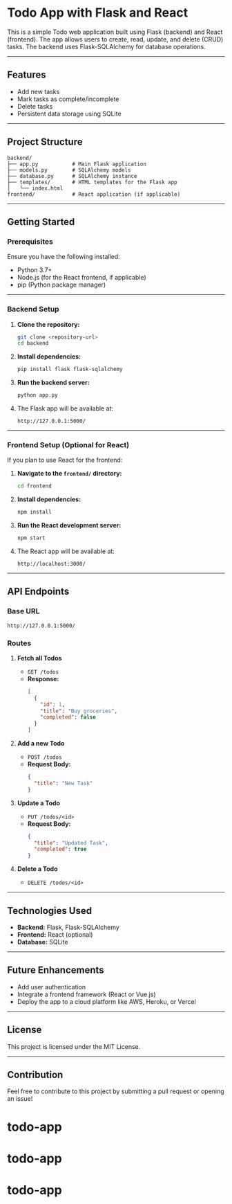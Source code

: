 # Todo App with Flask and React

This is a simple Todo web application built using Flask (backend) and React (frontend). The app allows users to create, read, update, and delete (CRUD) tasks. The backend uses Flask-SQLAlchemy for database operations.

---

## Features
- Add new tasks
- Mark tasks as complete/incomplete
- Delete tasks
- Persistent data storage using SQLite

---

## Project Structure
```
backend/
├── app.py           # Main Flask application
├── models.py        # SQLAlchemy models
├── database.py      # SQLAlchemy instance
├── templates/       # HTML templates for the Flask app
│   └── index.html
frontend/            # React application (if applicable)
```

---

## Getting Started

### Prerequisites
Ensure you have the following installed:
- Python 3.7+
- Node.js (for the React frontend, if applicable)
- pip (Python package manager)

---

### Backend Setup

1. **Clone the repository:**
   ```bash
   git clone <repository-url>
   cd backend
   ```

2. **Install dependencies:**
   ```bash
   pip install flask flask-sqlalchemy
   ```

3. **Run the backend server:**
   ```bash
   python app.py
   ```

4. The Flask app will be available at:
   ```
   http://127.0.0.1:5000/
   ```

---

### Frontend Setup (Optional for React)
If you plan to use React for the frontend:

1. **Navigate to the `frontend/` directory:**
   ```bash
   cd frontend
   ```

2. **Install dependencies:**
   ```bash
   npm install
   ```

3. **Run the React development server:**
   ```bash
   npm start
   ```

4. The React app will be available at:
   ```
   http://localhost:3000/
   ```

---

## API Endpoints

### Base URL
```
http://127.0.0.1:5000/
```

### Routes
1. **Fetch all Todos**
   - `GET /todos`
   - **Response:**
     ```json
     [
       {
         "id": 1,
         "title": "Buy groceries",
         "completed": false
       }
     ]
     ```

2. **Add a new Todo**
   - `POST /todos`
   - **Request Body:**
     ```json
     {
       "title": "New Task"
     }
     ```

3. **Update a Todo**
   - `PUT /todos/<id>`
   - **Request Body:**
     ```json
     {
       "title": "Updated Task",
       "completed": true
     }
     ```

4. **Delete a Todo**
   - `DELETE /todos/<id>`

---

## Technologies Used
- **Backend:** Flask, Flask-SQLAlchemy
- **Frontend:** React (optional)
- **Database:** SQLite

---

## Future Enhancements
- Add user authentication
- Integrate a frontend framework (React or Vue.js)
- Deploy the app to a cloud platform like AWS, Heroku, or Vercel

---

## License
This project is licensed under the MIT License.

---

## Contribution
Feel free to contribute to this project by submitting a pull request or opening an issue!

# todo-app
# todo-app
# todo-app

